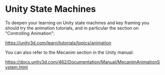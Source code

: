 # Unity State Machines

To deepen your learning on Unity state machines and key framing you should try the animation tutorials, and in particular the section on "Controlling Animation":

https://unity3d.com/learn/tutorials/topics/animation

You can also refer to the Mecanim section in the Unity manual:

https://docs.unity3d.com/462/Documentation/Manual/MecanimAnimationSystem.html